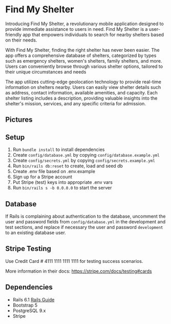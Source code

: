 # Find My Shelter

Introducing Find My Shelter, a revolutionary mobile application designed to provide immediate assistance to users in need. Find My Shelter is a user-friendly app that empowers individuals to search for nearby shelters based on their needs.

With Find My Shelter, finding the right shelter has never been easier. The app offers a comprehensive database of shelters, categorized by types such as emergency shelters, women's shelters, family shelters, and more. Users can conveniently browse through various shelter options, tailored to their unique circumstances and needs


The app utilizes cutting-edge geolocation technology to provide real-time information on shelters nearby. Users can easily view shelter details such as address, contact information, available amenities, and capacity. Each shelter listing includes a description, providing valuable insights into the shelter's mission, services, and any specific criteria for admission.

## Pictures


## Setup

1. Run `bundle install` to install dependencies
2. Create `config/database.yml` by copying `config/database.example.yml`
3. Create `config/secrets.yml` by copying `config/secrets.example.yml`
4. Run `bin/rails db:reset` to create, load and seed db
5. Create .env file based on .env.example
6. Sign up for a Stripe account
7. Put Stripe (test) keys into appropriate .env vars
8. Run `bin/rails s -b 0.0.0.0` to start the server

## Database

If Rails is complaining about authentication to the database, uncomment the user and password fields from `config/database.yml` in the development and test sections, and replace if necessary the user and password `development` to an existing database user.

## Stripe Testing

Use Credit Card # 4111 1111 1111 1111 for testing success scenarios.

More information in their docs: <https://stripe.com/docs/testing#cards>

## Dependencies

- Rails 6.1 [Rails Guide](http://guides.rubyonrails.org/v6.1/)
- Bootstrap 5
- PostgreSQL 9.x
- Stripe
